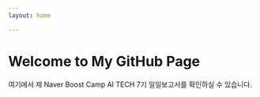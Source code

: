 ```yaml
---
layout: home

---
```


# Welcome to My GitHub Page
여기에서 제 Naver Boost Camp AI TECH 7기 일일보고서를 확인하실 수 있습니다. 
<br>
